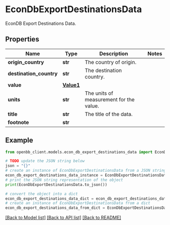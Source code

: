 # EconDbExportDestinationsData

EconDB Export Destinations Data.

## Properties

Name | Type | Description | Notes
------------ | ------------- | ------------- | -------------
**origin_country** | **str** | The country of origin. | 
**destination_country** | **str** | The destination country. | 
**value** | [**Value1**](Value1.md) |  | 
**units** | **str** | The units of measurement for the value. | 
**title** | **str** | The title of the data. | 
**footnote** | **str** |  | 

## Example

```python
from openbb_client.models.econ_db_export_destinations_data import EconDbExportDestinationsData

# TODO update the JSON string below
json = "{}"
# create an instance of EconDbExportDestinationsData from a JSON string
econ_db_export_destinations_data_instance = EconDbExportDestinationsData.from_json(json)
# print the JSON string representation of the object
print(EconDbExportDestinationsData.to_json())

# convert the object into a dict
econ_db_export_destinations_data_dict = econ_db_export_destinations_data_instance.to_dict()
# create an instance of EconDbExportDestinationsData from a dict
econ_db_export_destinations_data_from_dict = EconDbExportDestinationsData.from_dict(econ_db_export_destinations_data_dict)
```
[[Back to Model list]](../README.md#documentation-for-models) [[Back to API list]](../README.md#documentation-for-api-endpoints) [[Back to README]](../README.md)


